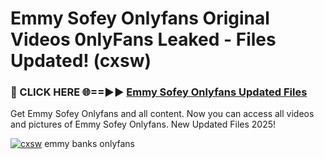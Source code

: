 # Emmy Sofey Onlyfans Original Videos 0nlyFans Leaked - Files Updated! (cxsw)

<h3>🔴 CLICK HERE 🌐==►► <a href="https://tinyurl.com/4seja8ks" rel="nofollow">Emmy Sofey Onlyfans Updated Files</a></h3>

Get Emmy Sofey Onlyfans and all content. Now you can access all videos and pictures of Emmy Sofey Onlyfans. New Updated Files 2025!

[![cxsw](https://i.imgur.com/EWjZXRe.gif)](https://tinyurl.com/4seja8ks)
emmy banks onlyfans